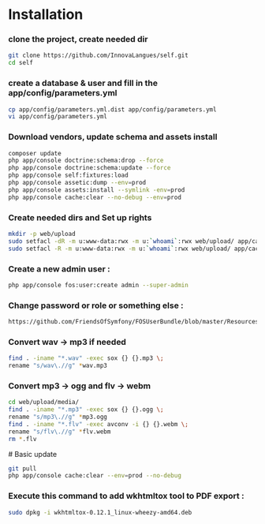 # Installation

### clone the project, create needed dir
``` bash
git clone https://github.com/InnovaLangues/self.git
cd self
```

### create a database & user and fill in the app/config/parameters.yml
``` bash
cp app/config/parameters.yml.dist app/config/parameters.yml
vi app/config/parameters.yml
```

### Download vendors, update schema and assets install
``` bash
composer update
php app/console doctrine:schema:drop --force
php app/console doctrine:schema:update --force
php app/console self:fixtures:load
php app/console assetic:dump --env=prod
php app/console assets:install --symlink -env=prod
php app/console cache:clear --no-debug --env=prod
```

### Create needed dirs and Set up rights 
``` bash
mkdir -p web/upload
sudo setfacl -dR -m u:www-data:rwx -m u:`whoami`:rwx web/upload/ app/cache app/logs app/sessions app/data/export
sudo setfacl -R -m u:www-data:rwx -m u:`whoami`:rwx web/upload/ app/cache app/logs app/sessions app/data/export
```

### Create a new admin user :
``` bash
php app/console fos:user:create admin --super-admin
```

### Change password or role or something else :
``` bash
https://github.com/FriendsOfSymfony/FOSUserBundle/blob/master/Resources/doc/command_line_tools.md
```

### Convert wav -> mp3 if needed
``` bash
find . -iname "*.wav" -exec sox {} {}.mp3 \;
rename "s/wav\.//g" *wav.mp3
``` 

### Convert mp3 -> ogg and flv -> webm
``` bash
cd web/upload/media/
find . -iname "*.mp3" -exec sox {} {}.ogg \;
rename "s/mp3\.//g" *mp3.ogg
find . -iname "*.flv" -exec avconv -i {} {}.webm \; 
rename "s/flv\.//g" *flv.webm
rm *.flv
```

# Basic update 

``` bash
git pull
php app/console cache:clear --env=prod --no-debug
```

### Execute this command to add wkhtmltox tool to PDF export :
``` bash
sudo dpkg -i wkhtmltox-0.12.1_linux-wheezy-amd64.deb
```
